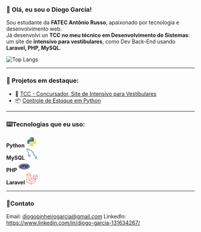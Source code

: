 ### 👋 Olá, eu sou o Diogo Garcia!

Sou estudante da **FATEC Antônio Russo**, apaixonado por tecnologia e desenvolvimento web.  
Já desenvolvi un **TCC no meu técnico em Desenvolvimento de Sistemas**: um site de **intensivo para vestibulares**, como Dev Back-End usando **Laravel, PHP, MySQL**.

![Top Langs](https://github-readme-stats.vercel.app/api/top-langs/?username=Diogo-Garcia11&layout=compact&theme=tokyonight)

---

### 🎯 Projetos em destaque:
- 🧠 [TCC - Concursador, Site de Intensivo para Vestibulares](https://github.com/Diogo-Garcia11/Projeto-TCC-Concursador-Site)
- 📦 [Controle de Estoque em Python](https://github.com/Diogo-Garcia11/Controle-Estoque-Python)
  
---

### ⌨️Tecnologias que eu uso:
 **Python**  <img src="https://raw.githubusercontent.com/devicons/devicon/master/icons/python/python-original.svg" width="30"/> <br/>
 **MySQL**  <img src="https://raw.githubusercontent.com/devicons/devicon/master/icons/mysql/mysql-original.svg" width="30"/> <br/>
 **PHP**  <img src="https://raw.githubusercontent.com/devicons/devicon/master/icons/php/php-original.svg" width="30"/> <br/>
 **Laravel**  <img src="https://raw.githubusercontent.com/devicons/devicon/master/icons/laravel/laravel-original.svg" width="30"/> 
 
---
### 📧Contato
Email: diogopinheirogarcia@gmail.com
LinkedIn: https://www.linkedin.com/in/diogo-garcia-131634267/



